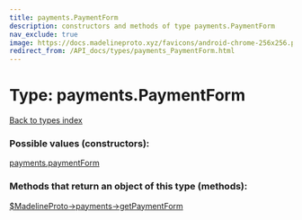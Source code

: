 ```yaml
---
title: payments.PaymentForm
description: constructors and methods of type payments.PaymentForm
nav_exclude: true
image: https://docs.madelineproto.xyz/favicons/android-chrome-256x256.png
redirect_from: /API_docs/types/payments_PaymentForm.html
---
```

# Type: payments.PaymentForm
[Back to types index](index.html)



### Possible values (constructors):

[payments.paymentForm](/API_docs/constructors/payments.paymentForm.html)  



### Methods that return an object of this type (methods):

[$MadelineProto->payments->getPaymentForm](/API_docs/methods/payments.getPaymentForm.html)  



